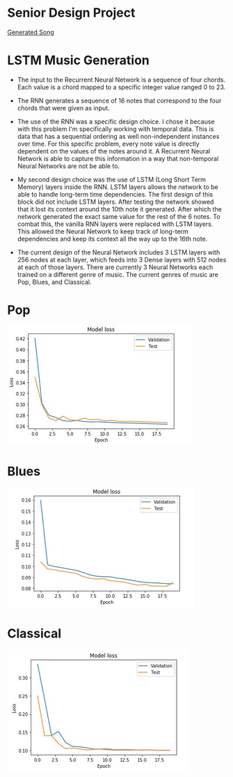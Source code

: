 # Senior Design Project
[Generated Song](https://vocaroo.com/embed/fHoORQk0V9G)
# LSTM Music Generation
* The input to the Recurrent Neural Network is a sequence of four chords. Each value is a chord mapped to a specific integer value ranged 0 to 23.

* The RNN generates a sequence of 16 notes that correspond to the four chords that were given as input.

* The use of the RNN was a specific design choice. I chose it because with this problem I'm specifically working with temporal data. This is data that has a sequential ordering as well non-independent instances over time. For this specific problem, every note value is directly dependent on the values of the notes around it. A Recurrent Neural Network is able to capture this information in a way that non-temporal Neural Networks are not be able to.

* My second design choice was the use of LSTM (Long Short Term Memory) layers inside the RNN. LSTM layers allows the network to be able to handle long-term time dependencies. The first design of this block did not include LSTM layers. After testing the network showed that it lost its context around the 10th note it generated. After which the network generated the exact same value for the rest of the 6 notes. To combat this, the vanilla RNN layers were replaced with LSTM layers. This allowed the Neural Network to keep track of long-term dependencies and keep its context all the way up to the 16th note.

* The current design of the Neural Network includes 3 LSTM layers with 256 nodes at each layer, which feeds into 3 Dense layers with 512 nodes at each of those layers. There are currently 3 Neural Networks each trained on a different genre of music. The current genres of music are Pop, Blues, and Classical.

# Pop
![Pop](https://raw.githubusercontent.com/vee-upatising/SDP/master/model1.JPG)
# Blues
![Blues](https://raw.githubusercontent.com/vee-upatising/SDP/master/model2.JPG)
# Classical
![Classical](https://raw.githubusercontent.com/vee-upatising/SDP/master/model3.JPG)



